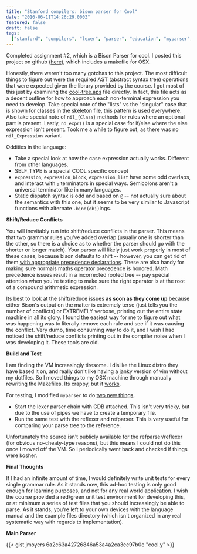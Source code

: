```yaml
---
title: "Stanford compilers: bison parser for Cool"
date: "2016-06-11T14:26:29.000Z"
featured: false
draft: false
tags:
  ["stanford", "compilers", "lexer", "parser", "education", "myparser", "bison"]
---
```


Completed assignment #2, which is a Bison Parser for cool. I posted this project
on github ([here](https://github.com/jmoyers/cool-parser)), which includes a
makefile for OSX.

Honestly, there weren't too many gotchas to this project. The most difficult
things to figure out were the required AST (abstract syntax tree) operations
that were expected given the library provided by the course. I got most of this
just by examining the
[cool-tree.aps](https://github.com/jmoyers/cool-parser/blob/master/course/cool-tree.aps)
file directly. In fact, this file acts as a decent outline for how to approach
each non-terminal expression you need to develop. Take special note of the
"lists" vs the "singular" case that is shown for classes in the skeleton file,
this pattern is used everywhere. Also take special note of `nil_{Class}` methods
for rules where an optional part is present. Lastly, `no_expr()` is a special
case for if/else where the else expression isn't present. Took me a while to
figure out, as there was no `nil_Expression` variant.

Oddities in the language:

- Take a special look at how the case expression actually works. Different from
  other languages.
- SELF_TYPE is a special COOL specific concept
- `expression`, `expression_block`, `expression_list` have some odd overlaps,
  and interact with `;` terminators in special ways. Semicolons aren't a
  universal terminator like in many languages.
- Static dispatch syntax is odd and based on `@` -- not actually sure about the
  semantics with this one, but it seems to be very similar to Javascript
  functions with alternate `.bind(obj)`ings.

**Shift/Reduce Conflicts**

You will inevitably run into shift/reduce conflicts in the parser. This means
that two grammar rules you've added overlap (usually one is shorter than the
other, so there is a choice as to whether the parser should go with the shorter
or longer match). Your parser will likely just work properly in most of these
cases, because bison defaults to shift -- however, you can get rid of them
[with appropriate precedence declarations](http://www.gnu.org/software/bison/manual/html_node/Non-Operators.html#Non-Operators).
These are also handy for making sure normals maths operator precedence is
honored. Math precedence issues result in a incorrected rooted tree -- pay
special attention when you're testing to make sure the right operator is at the
root of a compound arithmetic expression.

Its best to look at the shift/reduce issues **as soon as they come up** because
either Bison's output on the matter is extremely terse (just tells you the
number of conflicts) or EXTREMELY verbose, printing out the entire state machine
in all its glory. I found the easiest way for me to figure out what was
happening was to literally remove each rule and see if it was causing the
conflict. Very dumb, time consuming way to do it, and I wish I had noticed the
shift/reduce conflicts printing out in the compiler noise when I was developing
it. These tools are old.

**Build and Test**

I am finding the VM increasingly tiresome. I dislike the Linux distro they have
based it on, and really don't like having a janky version of vim without my
dotfiles. So I moved things to my OSX machine through manually rewriting the
Makefiles. Its crappy, but it
[works](https://github.com/jmoyers/cool-parser/blob/master/Makefile).

For testing, I modified `myparser` to do
[two new things](https://github.com/jmoyers/cool-parser/blob/master/myparser).

- Start the lexer parser chain with GDB attached. This isn't very tricky, but
  due to the use of pipes we have to create a temporary file.
- Run the same test with the reflexer and refparser. This is very useful for
  comparing your parse tree to the reference.

Unfortunately the source isn't publicly available for the refparser/reflexer
(for obvious no-cheaty-type reasons), but this means I could not do this once I
moved off the VM. So I periodically went back and checked if things were kosher.

**Final Thoughts**

If I had an infinite amount of time, I would definitely write unit tests for
every single grammar rule. As it stands now, this ad-hoc testing is only good
enough for learning purposes, and not for any real world application. I wish the
course provided a red/green unit test environment for developing this, or at
minimum a series of test files that you should increasingly be able to parse. As
it stands, you're left to your own devices with the language manual and the
example files directory (which isn't organized in any real systematic way with
regards to implementation).

**Main Parser**

{{< gist jmoyers 6a2c63a42726846a53a4a2ca3ec97b0e "cool.y" >}}
